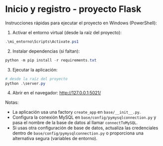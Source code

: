 # Inicio y registro - proyecto Flask

Instrucciones rápidas para ejecutar el proyecto en Windows (PowerShell):

1) Activar el entorno virtual (desde la raíz del proyecto):

```powershell
.\mi_entorno\Scripts\Activate.ps1
```

2) Instalar dependencias (si faltan):

```powershell
python -m pip install -r requirements.txt
```

3) Ejecutar la aplicación:

```powershell
# desde la raíz del proyecto
python .\server.py
```

4) Abrir en el navegador: http://127.0.0.1:5021/

Notas:
- La aplicación usa una factory `create_app` en `base/__init__.py`.
- Configura la conexión MySQL en `base/config/pymysqlconnection.py` y pasa el nombre de la base de datos al llamar `connectToMySQL`.
- Si usas otra configuración de base de datos, actualiza las credenciales dentro de `base/config/pymysqlconnection.py` o proporciona una alternativa segura (variables de entorno).
